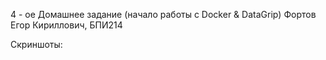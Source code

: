 4 - ое Домашнее задание (начало работы с Docker & DataGrip)
Фортов Егор Кириллович, БПИ214

Скриншоты:
